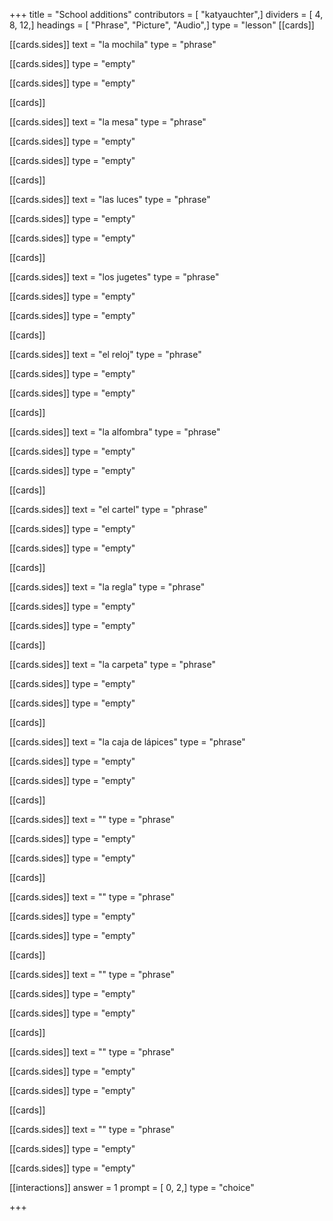 +++
title = "School additions"
contributors = [ "katyauchter",]
dividers = [ 4, 8, 12,]
headings = [ "Phrase", "Picture", "Audio",]
type = "lesson"
[[cards]]

[[cards.sides]]
text = "la mochila"
type = "phrase"

[[cards.sides]]
type = "empty"

[[cards.sides]]
type = "empty"

[[cards]]

[[cards.sides]]
text = "la mesa"
type = "phrase"

[[cards.sides]]
type = "empty"

[[cards.sides]]
type = "empty"

[[cards]]

[[cards.sides]]
text = "las luces"
type = "phrase"

[[cards.sides]]
type = "empty"

[[cards.sides]]
type = "empty"

[[cards]]

[[cards.sides]]
text = "los jugetes"
type = "phrase"

[[cards.sides]]
type = "empty"

[[cards.sides]]
type = "empty"

[[cards]]

[[cards.sides]]
text = "el reloj"
type = "phrase"

[[cards.sides]]
type = "empty"

[[cards.sides]]
type = "empty"

[[cards]]

[[cards.sides]]
text = "la alfombra"
type = "phrase"

[[cards.sides]]
type = "empty"

[[cards.sides]]
type = "empty"

[[cards]]

[[cards.sides]]
text = "el cartel"
type = "phrase"

[[cards.sides]]
type = "empty"

[[cards.sides]]
type = "empty"

[[cards]]

[[cards.sides]]
text = "la regla"
type = "phrase"

[[cards.sides]]
type = "empty"

[[cards.sides]]
type = "empty"

[[cards]]

[[cards.sides]]
text = "la carpeta"
type = "phrase"

[[cards.sides]]
type = "empty"

[[cards.sides]]
type = "empty"

[[cards]]

[[cards.sides]]
text = "la caja de lápices"
type = "phrase"

[[cards.sides]]
type = "empty"

[[cards.sides]]
type = "empty"

[[cards]]

[[cards.sides]]
text = ""
type = "phrase"

[[cards.sides]]
type = "empty"

[[cards.sides]]
type = "empty"

[[cards]]

[[cards.sides]]
text = ""
type = "phrase"

[[cards.sides]]
type = "empty"

[[cards.sides]]
type = "empty"

[[cards]]

[[cards.sides]]
text = ""
type = "phrase"

[[cards.sides]]
type = "empty"

[[cards.sides]]
type = "empty"

[[cards]]

[[cards.sides]]
text = ""
type = "phrase"

[[cards.sides]]
type = "empty"

[[cards.sides]]
type = "empty"

[[cards]]

[[cards.sides]]
text = ""
type = "phrase"

[[cards.sides]]
type = "empty"

[[cards.sides]]
type = "empty"

[[interactions]]
answer = 1
prompt = [ 0, 2,]
type = "choice"

+++
